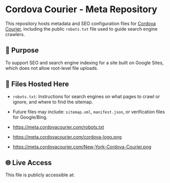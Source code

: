 # Cordova Courier - Meta Repository

This repository hosts metadata and SEO configuration files for [Cordova Courier](https://www.cordovacourier.com), including the public `robots.txt` file used to guide search engine crawlers.

## 🚀 Purpose
To support SEO and search engine indexing for a site built on Google Sites, which does not allow root-level file uploads.

## 📄 Files Hosted Here
- `robots.txt`: Instructions for search engines on what pages to crawl or ignore, and where to find the sitemap.
- Future files may include: `sitemap.xml`, `manifest.json`, or verification files for Google/Bing.

- https://meta.cordovacourier.com/robots.txt
- https://meta.cordovacourier.com/cordova-logo.png
- https://meta.cordovacourier.com/New-York-Cordova-Courier.png

## 🌐 Live Access
This file is publicly accessible at:
